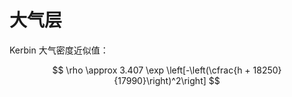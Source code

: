 # 大气层

Kerbin 大气密度近似值：

$$
\rho \approx 3.407 \exp \left[-\left(\cfrac{h + 18250}{17990}\right)^2\right]
$$

